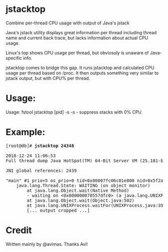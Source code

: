 # jstacktop
Combine per-thread CPU usage with output of Java's jstack

Java's jstack utility displays great information per thread including thread name and current back trace, but lacks information about actual CPU usage.

Linux's top shows CPU usage per thread, but obviosuly is unaware of Java-specific info.

jstacktop comes to bridge this gap. It runs jstacktop and calculated CPU usage per thread based on /proc. It then outputs something very similar to jstack output, but with CPU% per thread.

# Usage:
Usage: fstool jstacktop [pid] -s
        -s - suppress stacks with 0% CPU


# Example:
<pre>
[root@db]# <b>jstacktop 24348</b>

2018-12-24 11:06:53
Full thread dump Java HotSpot(TM) 64-Bit Server VM (25.181-b13 mixed mode):

JNI global references: 2439

"main" #1 prio=5 os_prio=0 tid=0x00007fc06c01e800 nid=0x5f2a in Object.wait() [0x00007fc075a8f000] <b>%CPU 0</b>
    java.lang.Thread.State: WAITING (on object monitor)
        at java.lang.Object.wait(Native Method)
        - waiting on <0x000000078557dfc0> (a java.lang.UNIXProcess)
        at java.lang.Object.wait(Object.java:502)
        at java.lang.UNIXProcess.waitFor(UNIXProcess.java:395)
        [... output cropped ...]
</pre>

# Credit
Written mainly by @avimas. Thanks Avi!
